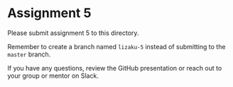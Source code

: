 # Assignment 5

Please submit assignment 5 to this directory.

Remember to create a branch named `lizaku-5` 
instead of submitting to the `master` branch.

If you have any questions, review the GitHub presentation or reach
out to your group or mentor on Slack.
